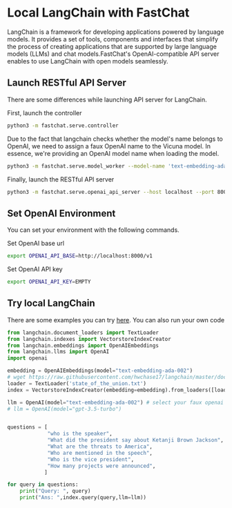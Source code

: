 # Local LangChain with FastChat

LangChain is a framework for developing applications powered by language models. It provides a set of tools, components and interfaces that simplify the process of creating applications that are supported by large language models (LLMs) and chat models.FastChat's OpenAI-compatible API server enables to use LangChain with open models seamlessly.

## Launch RESTful API Server

There are some differences while launching API server for LangChain.

First, launch the controller

```bash
python3 -m fastchat.serve.controller
```

Due to the fact that langchain checks whether the model's name belongs to OpenAI, we need to assign a faux OpenAI name to the Vicuna model. In essence, we're providing an OpenAI model name when loading the model.

```bash
python3 -m fastchat.serve.model_worker --model-name 'text-embedding-ada-002' --model-path /path/to/weights
```

Finally, launch the RESTful API server

```bash
python3 -m fastchat.serve.openai_api_server --host localhost --port 8000
```

## Set OpenAI Environment

You can set your environment with the following commands.

Set OpenAI base url

```bash
export OPENAI_API_BASE=http://localhost:8000/v1
```

Set OpenAI API key

```bash
export OPENAI_API_KEY=EMPTY
```

## Try local LangChain

There are some examples you can try [here](../examples/langchain/qa.ipynb). You can also run your own code

~~~py
from langchain.document_loaders import TextLoader
from langchain.indexes import VectorstoreIndexCreator
from langchain.embeddings import OpenAIEmbeddings
from langchain.llms import OpenAI
import openai

embedding = OpenAIEmbeddings(model="text-embedding-ada-002")
# wget https://raw.githubusercontent.com/hwchase17/langchain/master/docs/modules/state_of_the_union.txt
loader = TextLoader('state_of_the_union.txt')
index = VectorstoreIndexCreator(embedding=embedding).from_loaders([loader])

llm = OpenAI(model="text-embedding-ada-002") # select your faux openai model name
# llm = OpenAI(model="gpt-3.5-turbo")


questions = [
             "who is the speaker", 
             "What did the president say about Ketanji Brown Jackson", 
             "What are the threats to America", 
             "Who are mentioned in the speech",
             "Who is the vice president",
             "How many projects were announced",
            ]

for query in questions:
    print("Query: ", query)
    print("Ans: ",index.query(query,llm=llm))
~~~